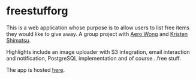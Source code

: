 freestufforg
============

This is a web application whose purpose is to allow users to list free items they would like to give away. A group project with [Aero Wong](https://github.com/AeroWong/) and [Kristen Shimatsu](https://github.com/kshimatsu).

Highlights include an image uploader with S3 integration, email interaction and notification,  PostgreSQL implementation and of course...free stuff.

The app is hosted [here](https://freestuff-jka.herokuapp.com/).
